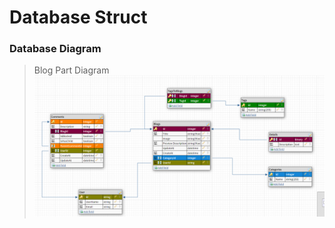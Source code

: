 # Database Struct 
### Database Diagram
> Blog Part Diagram 
> ![enter image description here](UnityBlogPart.png)